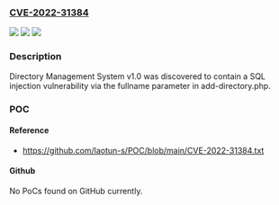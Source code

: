 ### [CVE-2022-31384](https://cve.mitre.org/cgi-bin/cvename.cgi?name=CVE-2022-31384)
![](https://img.shields.io/static/v1?label=Product&message=n%2Fa&color=blue)
![](https://img.shields.io/static/v1?label=Version&message=n%2Fa&color=blue)
![](https://img.shields.io/static/v1?label=Vulnerability&message=n%2Fa&color=brighgreen)

### Description

Directory Management System v1.0 was discovered to contain a SQL injection vulnerability via the fullname parameter in add-directory.php.

### POC

#### Reference
- https://github.com/laotun-s/POC/blob/main/CVE-2022-31384.txt

#### Github
No PoCs found on GitHub currently.

